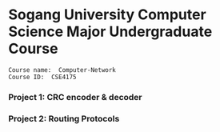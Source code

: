 # Sogang University Computer Science Major Undergraduate Course
    Course name:  Computer-Network
    Course ID:  CSE4175
    
### Project 1: CRC encoder & decoder
### Project 2: Routing Protocols
